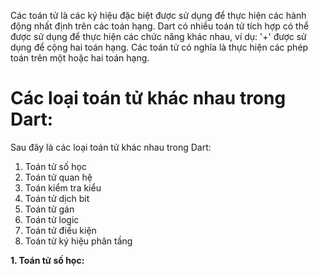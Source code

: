 Các toán tử là các ký hiệu đặc biệt được sử dụng để thực hiện các hành động nhất định trên các toán hạng. Dart có nhiều toán tử tích hợp có thể được sử dụng để thực hiện các chức năng khác nhau, ví dụ: '+' được sử dụng để cộng hai toán hạng. Các toán tử có nghĩa là thực hiện các phép toán trên một hoặc hai toán hạng.

# Các loại toán tử khác nhau trong Dart:
Sau đây là các loại toán tử khác nhau trong Dart:
1. Toán tử số học
2. Toán tử quan hệ
3. Toán kiểm tra kiểu
4. Toán tử dịch bit
5. Toán tử gán
6. Toán tử logic
7. Toán tử điều kiện
8. Toán tử ký hiệu phân tầng

**1. Toán tử số học:**